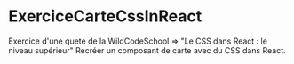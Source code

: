 # ExerciceCarteCssInReact
Exercice d'une quete de la WildCodeSchool => "Le CSS dans React : le niveau supérieur"
Recréer un composant de carte avec du CSS dans React.